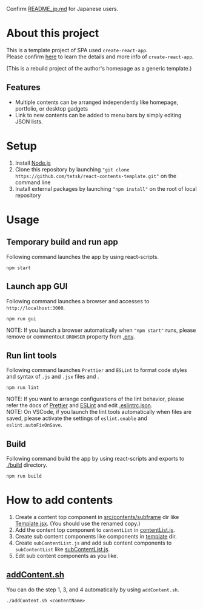 Confirm [README_jp.md](./README_jp.md) for Japanese users.

# About this project
This is a template project of SPA used `create-react-app`.\
Please confirm [here](https://github.com/facebook/create-react-app/blob/master/README.md) to learn the details and more info of `create-react-app`.

(This is a rebuild project of the author's homepage as a generic template.)

## Features
* Multiple contents can be arranged independently like homepage, portfolio, or desktop gadgets
* Link to new contents can be added to menu bars by simply editing JSON lists.

# Setup

1. Install [Node.js](https://nodejs.org/ja/)
2. Clone this repository by launching `"git clone https://github.com/tetsk/react-contents-template.git"` on the command line
3. Inatall external packages by launching `"npm install"` on the root of local repository

# Usage

## Temporary build and run app
Following command launches the app by using react-scripts.
```
npm start
```

## Launch app GUI
Following command launches a browser and accesses to `http://localhost:3000`.
```
npm run gui
```
NOTE: If you launch a browser automatically when `"npm start"` runs, please remove or commentout `BROWSER` property from [.env](./.env).

## Run lint tools
Following command launches `Prettier` and `ESLint` to format code styles and syntax of `.js` and `.jsx` files and .
```
npm run lint
```
NOTE: If you want to arrange configurations of the lint behavior, please refer the docs of [Prettier](https://prettier.io/) and [ESLint](https://eslint.org/) and edit [.eslintrc.json](./.eslintrc.json).\
NOTE: On VSCode, if you launch the lint tools automatically when files are saved, please activate the settings of `eslint.enable` and `eslint.autoFixOnSave`.

## Build
Following command build the app by using react-scripts and exports to [./build](./build) directory.
```
npm run build
```

# How to add contents

1. Create a content top component in [src/contents/subframe](./src/contents/subframe) dir like [Template.jsx](./src/contents/subframe/Template.jsx). (You should use the renamed copy.)
2. Add the content top component to `contentList` in [contentList.js](./src/contents/subframe/contentList.js).
3. Create sub content components like components in [template](./src/contents/subframe/template) dir.
4. Create `subContentList.js` and add sub content components to `subContentList` like [subContentList.js](./src/contents/subframe/template/subContentList.js).
5. Edit sub content components as you like.

## [addContent.sh](./addContent.sh)
You can do the step 1, 3, and 4 automatically by using `addContent.sh`.
```
./addContent.sh <contentName>
```
